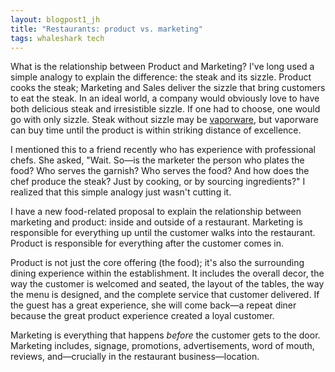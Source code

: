 ```yaml
---
layout: blogpost1_jh
title: "Restaurants: product vs. marketing"
tags: whaleshark tech
---
```

What is the relationship between Product and Marketing? I've long used a simple analogy to explain the difference: the steak and its sizzle. Product cooks the steak; Marketing and Sales deliver the sizzle that bring customers to eat the steak. In an ideal world, a company would obviously love to have both delicious steak and irresistible sizzle. If one had to choose, one would go with only sizzle. Steak without sizzle may be [vaporware](http://en.wikipedia.org/wiki/Vaporware), but vaporware can buy time until the product is within striking distance of excellence.

I mentioned this to a friend recently who has experience with professional chefs. She asked, "Wait. So—is the marketer the person who plates the food? Who serves the garnish? Who serves the food? And how does the chef produce the steak? Just by cooking, or by sourcing ingredients?" I realized that this simple analogy just wasn't cutting it.

I have a new food-related proposal to explain the relationship between marketing and product: inside and outside of a restaurant. Marketing is responsible for everything up until the customer walks into the restaurant. Product is responsible for everything after the customer comes in.

Product is not just the core offering (the food); it's also the surrounding dining experience within the establishment. It includes the overall decor, the way the customer is welcomed and seated, the layout of the tables, the way the menu is designed, and the complete service that customer delivered. If the guest has a great experience, she will come back—a repeat diner because the great product experience created a loyal customer.

Marketing is everything that happens *before* the customer gets to the door. Marketing includes, signage, promotions, advertisements, word of mouth, reviews, and—crucially in the restaurant business—location.
